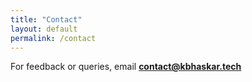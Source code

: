```yaml
---
title: "Contact"
layout: default
permalink: /contact
---
```

For feedback or queries, email **contact@kbhaskar.tech**
